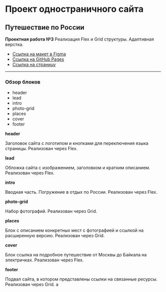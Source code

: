 # Проект одностраничного сайта
## Путешествие по России

**Проектная работа №3**
Реализация Flex и Grid структуры. Адаптивная верстка.

* [Ссылка на макет в Figma](https://www.figma.com/file/5S2WSbEFL6awjVWJ0NWL8Q/Sprint-3_-Russia-_-desktop-mobile?node-id=28503%3A0)
* [Ссылка на GitHub Pages](https://github.com/S25KeePeR/russian-travel/tree/master)
* [Ссылка на страницу](https://s25keeper.github.io/russian-travel/index.html)


----
### Обзор блоков

* header
* lead
* intro
* photo-grid
* places
* cover
* footer


**header**

Заголовок сайта с логотипом и кнопками для переключения языка страницы. Реализован через Flex.

**lead**

Обложка сайта с изображением, заголовком и кратким описанием. Реализован через Flex.

**intro**

Вводная часть. Погружение в отдых по России. Реализован через Flex.

**photo-grid**

Набор фотографий. Реализован через Grid.

**places**

Блок с описанием конкретных мест с фотографией и ссылкой на расширенную версию. Реализован через Grid.

**cover**

Блок ссылка на подробное путешествие от Москвы до Байкала на электричках. Реализован через Flex.

**footer**

Подвал сайта, в котором представлены ссылки на связанные ресурсы. Реализован через Grid.
a
